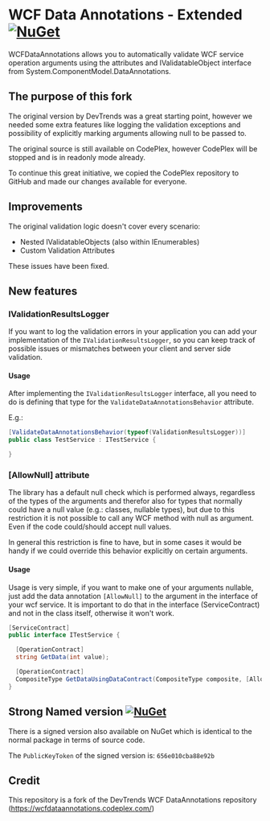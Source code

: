 # WCF Data Annotations - Extended [![NuGet](https://img.shields.io/nuget/v/Independer.WCFDataAnnotations.svg)](https://www.nuget.org/packages/Independer.WCFDataAnnotations) 

WCFDataAnnotations allows you to automatically validate WCF service operation arguments using the attributes and IValidatableObject interface from System.ComponentModel.DataAnnotations.

## The purpose of this fork
The original version by DevTrends was a great starting point, however we needed some extra features like logging the validation exceptions and possibility of explicitly marking arguments allowing null to be passed to. 

The original source is still available on CodePlex, however CodePlex will be stopped and is in readonly mode already.

To continue this great initiative, we copied the CodePlex repository to GitHub and made our changes available for everyone.

## Improvements
The original validation logic doesn't cover every scenario:
* Nested IValidatableObjects (also within IEnumerables)
* Custom Validation Attributes

These issues have been fixed.

## New features

### IValidationResultsLogger
If you want to log the validation errors in your application you can add your implementation of the `IValidationResultsLogger`, so you can keep track of possible issues or mismatches between your client and server side validation.

#### Usage
After implementing the `IValidationResultsLogger` interface, all you need to do is defining that type for the `ValidateDataAnnotationsBehavior` attribute.

E.g.:
```csharp
[ValidateDataAnnotationsBehavior(typeof(ValidationResultsLogger))]
public class TestService : ITestService {

}
```

### [AllowNull] attribute
The library has a default null check which is performed always, 
regardless of the types of the arguments and therefor also for types that normally could have a null value (e.g.: classes, nullable types), 
but due to this restriction it is not possible to call any WCF method with null as argument. Even if the code could/should accept null values.

In general this restriction is fine to have, but in some cases it would be handy if we could override this behavior explicitly on certain arguments.

#### Usage
Usage is very simple, if you want to make one of your arguments nullable, just add the data annotation `[AllowNull]` to the argument in the interface of your wcf service. It is important to do that in the interface (ServiceContract) and not in the class itself, otherwise it won't work.

```csharp
[ServiceContract]
public interface ITestService {

  [OperationContract]
  string GetData(int value);

  [OperationContract]
  CompositeType GetDataUsingDataContract(CompositeType composite, [AllowNull] CompositeType nullableType);
}
```

## Strong Named version [![NuGet](https://img.shields.io/nuget/v/Independer.WCFDataAnnotations-Signed.svg)](https://www.nuget.org/packages/Independer.WCFDataAnnotations-Signed)
There is a signed version also available on NuGet which is identical to the normal package in terms of source code.

The `PublicKeyToken` of the signed version is: `656e010cba88e92b`

## Credit
This repository is a fork of the DevTrends WCF DataAnnotations repository (https://wcfdataannotations.codeplex.com/)
